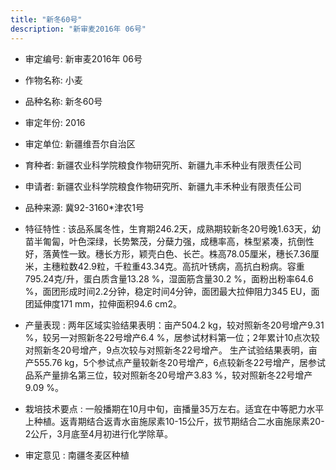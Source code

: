 ```yaml
---
title: "新冬60号"
description: "新审麦2016年 06号"
---
```

* 审定编号:  新审麦2016年 06号

*  作物名称:  小麦

*  品种名称:  新冬60号

*  审定年份:  2016

*  审定单位:  新疆维吾尔自治区

* 育种者:  新疆农业科学院粮食作物研究所、新疆九丰禾种业有限责任公司

*  申请者:  新疆农业科学院粮食作物研究所、新疆九丰禾种业有限责任公司

*  品种来源:  冀92-3160*津农1号

*  特征特性 : 
该品系属冬性，生育期246.2天，成熟期较新冬20号晚1.63天，幼苗半匍匐，叶色深绿，长势繁茂，分蘖力强，成穗率高，株型紧凑，抗倒性好，落黄性一致。穗长方形，颖壳白色、长芒。株高78.05厘米，穗长7.36厘米，主穗粒数42.9粒，千粒重43.34克。高抗叶锈病，高抗白粉病。容重795.24克/升，蛋白质含量13.28 %，湿面筋含量30.2 %，面粉出粉率64.6 %，面团形成时间2.2分钟，稳定时间4分钟，面团最大拉伸阻力345 EU，面团延伸度171 mm，拉伸面积94.6 cm2。
 
*  产量表现 : 
两年区域实验结果表明：亩产504.2 kg，较对照新冬20号增产9.31 %，较另一对照新冬22号增产6.4 %，居参试材料第一位；2年累计10点次较对照新冬20号增产，9点次较与对照新冬22号增产。
生产试验结果表明，亩产555.76 kg，5个参试点产量较新冬20号增产，6点较新冬22号增产，居参试品系产量排名第三位，较对照新冬20号增产3.83 %，较对照新冬22号增产9.09 %。

*  栽培技术要点 : 
一般播期在10月中旬，亩播量35万左右。适宜在中等肥力水平上种植。返青期结合返青水亩施尿素10-15公斤，拔节期结合二水亩施尿素20-2公斤，3月底至4月初进行化学除草。

*  审定意见 : 
南疆冬麦区种植
